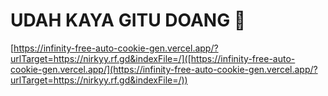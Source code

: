 # UDAH KAYA GITU DOANG 🗿

[https://infinity-free-auto-cookie-gen.vercel.app/?urlTarget=https://nirkyy.rf.gd&indexFile=/]([https://infinity-free-auto-cookie-gen.vercel.app/](https://infinity-free-auto-cookie-gen.vercel.app/?urlTarget=https://nirkyy.rf.gd&indexFile=/))
